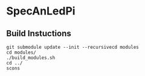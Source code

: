 # SpecAnLedPi

## Build Instuctions


```
git submodule update --init --recursivecd modules
cd modules/
./build_modules.sh
cd ../
scons
```